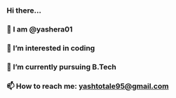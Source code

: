 
### Hi there... 
### 👋 I am @yashera01
### 🔭 I’m interested in coding
### 🌱 I’m currently pursuing B.Tech
### 📫 How to reach me: yashtotale95@gmail.com
<!--
**yashera01/yashera01** is a ✨ _special_ ✨ repository because its `README.md` (this file) appears on your GitHub profile.

Here are some ideas to get you started:
- 
- 
- 👯 I’m looking to collaborate on ...
- 🤔 I’m looking for help with ...
- 💬 Ask me about ...
- 
- 😄 Pronouns: ...
- ⚡ Fun fact: ...
-->
